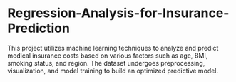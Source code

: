 # Regression-Analysis-for-Insurance-Prediction
This project utilizes machine learning techniques to analyze and predict medical insurance costs based on various factors such as age, BMI, smoking status, and region. The dataset undergoes preprocessing, visualization, and model training to build an optimized predictive model.
